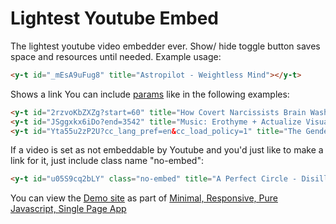 # Lightest Youtube Embed
The lightest youtube video embedder ever. Show/ hide toggle button saves space and resources until needed.
Example usage:
```html
<y-t id="_mEsA9uFug8" title="Astropilot - Weightless Mind"></y-t>
```
Shows a link 
You can include [params](https://developers.google.com/youtube/player_parameters#Parameters) like in the following examples:
```html
<y-t id="2rzvoKbZXZg?start=60" title="How Covert Narcissists Brain Wash Their Victims"></y-t><br/>
<y-t id="JSggxkx6iDo?end=3542" title="Music: Erothyme + Actualize Visuals - Featherbed Sessions Mix"></y-t><br/>
<y-t id="Yta55u2zP2U?cc_lang_pref=en&cc_load_policy=1" title="The Gender War (Könskriget)"></y-t><br/>
```
If a video is set as not embeddable by Youtube and you'd just like to make a link for it, just include class name "no-embed":
```html
<y-t id="u05S9cq2bLY" class="no-embed" title="A Perfect Circle - Disillusioned [Audio]"></y-t>
```
You can view the [Demo site](https://y0.netlify.app/) as part of [Minimal, Responsive, Pure Javascript, Single Page App](https://github.com/i1li/i)
